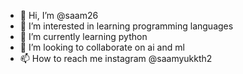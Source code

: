 - 👋 Hi, I’m @saam26
- 👀 I’m interested in learning programming languages
- 🌱 I’m currently learning python
- 💞️ I’m looking to collaborate on ai and ml
- 📫 How to reach me instagram @saamyukkth2

<!---
saam26/saam26 is a ✨ special ✨ repository because its `README.md` (this file) appears on your GitHub profile.
You can click the Preview link to take a look at your changes.
--->
